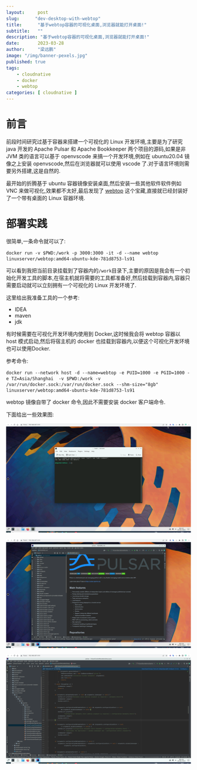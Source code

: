 ```yaml
---
layout:     post 
slug:      "dev-desktop-with-webtop"
title:      "基于webtop容器的可视化桌面,浏览器就能打开桌面!"
subtitle:   ""
description: "基于webtop容器的可视化桌面,浏览器就能打开桌面!"
date:       2023-03-28
author:     "梁远鹏"
image: "/img/banner-pexels.jpg"
published: true
tags:
    - cloudnative 
    - docker
    - webtop
categories: [ cloudnative ]
---
```



# 前言    

前段时间研究过基于容器来搭建一个可视化的 Linux 开发环境,主要是为了研究 java 开发的 Apache Pulsar 和 Apache Bookkeeper 两个项目的源码,如果是非 JVM 类的语言可以基于 openvscode 来搞一个开发环境,例如在 ubuntu20.04 镜像之上安装 openvscode,然后在浏览器就可以使用 vscode 了.对于语言环境则需要另外搭建,这是自然的. 

最开始的折腾基于 ubuntu 容器镜像安装桌面,然后安装一些其他软件软件例如 VNC 来做可视化,效果都不太好,最后发现了 [webtop](https://docs.linuxserver.io/images/docker-webtop) 这个宝藏,直接就已经封装好了一个带有桌面的 Linux 容器环境.


# 部署实践

很简单,一条命令就可以了:

```shell
docker run -v $PWD:/work -p 3000:3000 -it -d --name webtop linuxserver/webtop:amd64-ubuntu-kde-781d8753-ls91
```  

可以看到我把当前目录挂载到了容器内的`/work`目录下,主要的原因是我会有一个初始化开发工具的脚本,在宿主机就将需要的工具都准备好,然后挂载到容器内,容器只需要启动就可以立刻拥有一个可视化的 Linux 开发环境了.

这里给出我准备工具的一个参考:

- IDEA
- maven
- jdk


有时候需要在可视化开发环境内使用到 Docker,这时候我会将 webtop 容器以 host 模式启动,然后将宿主机的 docker 也挂载到容器内,以便这个可视化开发环境也可以使用Docker.

参考命令:  

```shell
docker run --network host -d --name=webtop -e PUID=1000 -e PGID=1000 -e TZ=Asia/Shanghai  -v $PWD:/work -v /var/run/docker.sock:/var/run/docker.sock --shm-size="8gb"   linuxserver/webtop:amd64-ubuntu-kde-781d8753-ls91
```  

webtop 镜像自带了 docker 命令,因此不需要安装 docker 客户端命令.  

下面给出一些效果图:

![desktop](/img/webtop/desktop.png)  

![idea](/img/webtop/idea.png)  

![idea_code](/img/webtop/idea_code.png)